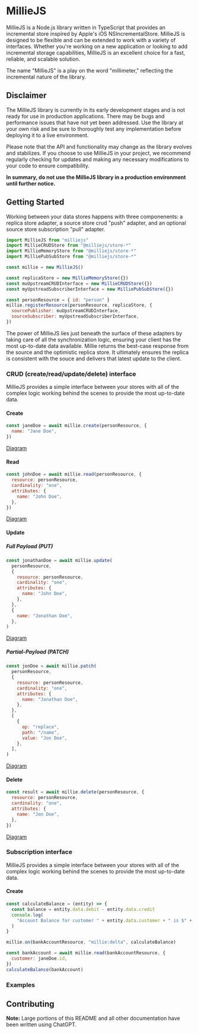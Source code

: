 # MillieJS

MillieJS is a Node.js library written in TypeScript that provides an incremental
store inspired by Apple's iOS NSIncrementalStore. MillieJS is designed to be
flexible and can be extended to work with a variety of interfaces. Whether
you're working on a new application or looking to add incremental storage
capabilities, MillieJS is an excellent choice for a fast, reliable, and
scalable solution.

The name "MillieJS" is a play on the word "millimeter," reflecting the
incremental nature of the library.

## Disclaimer

The MillieJS library is currently in its early development stages and is not
ready for use in production applications. There may be bugs and performance
issues that have not yet been addressed. Use the library at your own risk and
be sure to thoroughly test any implementation before deploying it to a live
environment.

Please note that the API and functionality may change as the library evolves
and stabilizes. If you choose to use MillieJS in your project, we recommend
regularly checking for updates and making any necessary modifications to your
code to ensure compatibility.

**In summary, do not use the MillieJS library in a production environment until
further notice.**

## Getting Started

Working between your data stores happens with three componenents: a replica store adapter,
a source store crud "push" adapter, and an optional source store subscription "pull" adapter.

```js
import MillieJS from "milliejs"
import MillieCRUDStore from "@milliejs/store-*"
import MillieMemoryStore from "@milliejs/store-*"
import MilliePubSubStore from "@milliejs/store-*"

const millie = new MillieJS()

const replicaStore = new MillieMemoryStore({})
const muUpstreamCRUDInterface = new MillieCRUDStore({})
const myUpstreadSubscriberInterface = new MilliePubSubStore({})

const personResource = { id: "person" }
millie.registerResource(personResource, replicaStore, {
  sourcePublisher: muUpstreamCRUDInterface,
  sourceSubscriber: myUpstreadSubscriberInterface,
})
```

The power of MillieJS lies just beneath the surface of these adapters by taking
care of all the synchronization logic, ensuring your client has the most
up-to-date data available. Millie returns the best-case response from the
source and the optimistic replica store. It ultimately ensures the replica is
consistent with the souce and delivers that latest update to the client.

### CRUD (create/read/update/delete) interface

MillieJS provides a simple interface between your stores with all of the
complex logic working behind the scenes to provide the most up-to-date data.

#### Create

```js
const janeDoe = await millie.create(personResource, {
  name: "Jane Doe",
})
```

[Diagram](docs/actions/create.md)

#### Read

```js
const johnDoe = await millie.read(personResource, {
  resource: personResource,
  cardinality: "one",
  attributes: {
    name: "John Doe",
  },
})
```

[Diagram](docs/actions/read.md)

#### Update

##### Full Payload (PUT)

```js
const jonathanDoe = await millie.update(
  personResource,
  {
    resource: personResource,
    cardinality: "one",
    attributes: {
      name: "John Doe",
    },
  },
  {
    name: "Jonathan Doe",
  },
)
```

[Diagram](docs/actions/update.md)

##### Partial-Payload (PATCH)

```js
const jonDoe = await millie.patch(
  personResource,
  {
    resource: personResource,
    cardinality: "one",
    attributes: {
      name: "Jonathan Doe",
    },
  },
  [
    {
      op: "replace",
      path: "/name",
      value: "Jon Doe",
    },
  ],
)
```

[Diagram](docs/actions/patch.md)

#### Delete

```js
const result = await millie.delete(personResource, {
  resource: personResource,
  cardinality: "one",
  attributes: {
    name: "Jon Doe",
  },
})
```

[Diagram](docs/actions/delete.md)

### Subscription interface

MillieJS provides a simple interface between your stores with all of the
complex logic working behind the scenes to provide the most up-to-date data.

#### Create

```js
const calculateBalance = (entity) => {
  const balance = entity.data.debit - entity.data.credit
  console.log(
    "Account Balance for customer " + entity.data.customer + " is $" + balance,
  )
}

millie.on(bankAccountResource, "millie:delta", calculateBalance)

const bankAccount = await millie.read(bankAccountResource, {
  customer: janeDoe.id,
})
calculateBalance(bankAccount)
```

### Examples

## Contributing

**Note:** Large portions of this README and all other documentation have been
written using ChatGPT.
